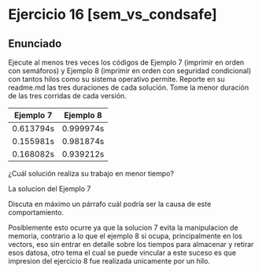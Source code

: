 # Ejercicio 16 [sem_vs_condsafe]

## Enunciado

Ejecute al menos tres veces los códigos de Ejemplo 7 (imprimir en orden con semáforos)
y Ejemplo 8 (imprimir en orden con seguridad condicional) con tantos hilos como su
sistema operativo permite. Reporte en su readme.md las tres duraciones de cada solución.
Tome la menor duración de las tres corridas de cada versión. 

| Ejemplo 7 | Ejemplo 8  |
|---------- | ---------- |
| 0.613794s | 0.999974s  |	
| 0.155981s | 0.981874s  |
| 0.168082s | 0.939212s  |

¿Cuál solución realiza su trabajo en menor tiempo?

La solucion del Ejemplo 7

Discuta en máximo un párrafo cuál podría ser la causa de este comportamiento.

Posiblemente esto ocurre ya que la solucion 7 evita la manipulacion de memoria,
contrario a lo que el ejemplo 8 si ocupa, principalmente en los vectors, eso sin 
entrar en detalle sobre los tiempos para almacenar y retirar esos datosa, otro
tema el cual se puede vincular a este suceso es que impresion del ejercicio 8
fue realizada unicamente por un hilo.

